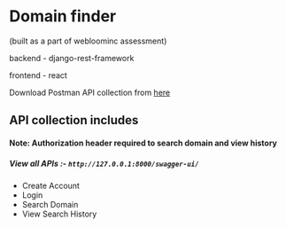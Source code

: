 # Domain finder

(built as a part of webloominc assessment)

backend - django-rest-framework

frontend - react

Download Postman API collection from [here](https://drive.google.com/file/d/1YYcB6iCBG3-SWJ1D87jQqvhE8gCYr2qa/view?usp=sharing)

## API collection includes
#### Note: Authorization header required to search domain and view history
##### View all APIs :- ```http://127.0.0.1:8000/swagger-ui/```
* Create Account
* Login
* Search Domain
* View Search History
